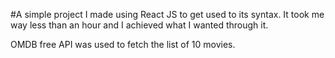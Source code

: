 #A simple project I made using React JS to get used to its syntax. 
It took me way less than an hour and I achieved what I wanted through it. 

OMDB free API was used to fetch the list of 10 movies.
